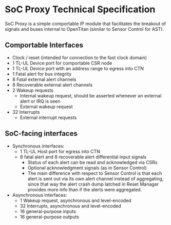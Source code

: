 # SoC Proxy Technical Specification

SoC Proxy is a simple comportable IP module that facilitates the breakout of signals and buses internal to OpenTitan (similar to Sensor Control for AST).

## Comportable Interfaces

- Clock / reset (intended for connection to the fast clock domain)
- 1 TL-UL Device port for comportable CSR node
- 1 TL-UL Device port with an address range to egress into CTN
- 1 Fatal alert for bus integrity
- 8 Fatal external alert channels
- 8 Recoverable external alert channels
- 2 Wakeup requests
  - Internal wakeup request, should be asserted whenever an external alert or IRQ is seen
  - External wakeup request
- 32 Interrupts
  - External interrupt requests

## SoC-facing interfaces

- Synchronous interfaces:
  - 1 TL-UL Host port for egress into CTN
  - 8 fatal alert and 8 recoverable alert differential input signals
    - Status of each alert can be read and acknowledged via CSRs
    - Optional acknowledgment signals (as in Sensor Control)
    - The main difference with respect to Sensor Control is that each alert is sent out via its own alert channel instead of aggregating, since that way the alert crash dump latched in Reset Manager provides more info than if the alerts were aggregated.
- Asynchronous interfaces:
  - 1 Wakeup request, asynchronous and level-encoded
  - 32 Interrupts, asynchronous and level-encoded
  - 16 general-purpose inputs
  - 16 general-purpose outputs
